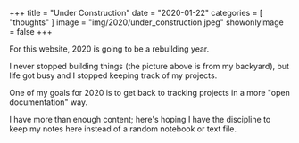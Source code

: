 +++
title = "Under Construction"
date = "2020-01-22"
categories = [ "thoughts" ]
image = "img/2020/under_construction.jpeg"
showonlyimage = false
+++

For this website, 2020 is going to be a rebuilding year.
<!--more-->

I never stopped building things (the picture above is from my backyard), but life got busy and I stopped keeping track of my projects.

One of my goals for 2020 is to get back to tracking projects in a more "open documentation" way.

I have more than enough content; here's hoping I have the discipline to keep my notes here instead of a random notebook or text file.

